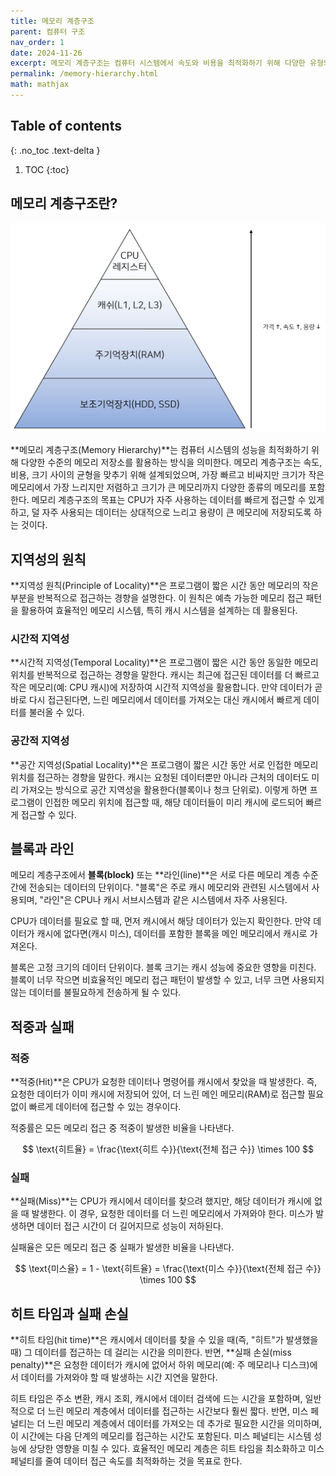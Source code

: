 ```yaml
---
title: 메모리 계층구조
parent: 컴퓨터 구조
nav_order: 1
date: 2024-11-26
excerpt: 메모리 계층구조는 컴퓨터 시스템에서 속도와 비용을 최적화하기 위해 다양한 유형의 메모리를 계층적으로 배치한 구조입니다.
permalink: /memory-hierarchy.html
math: mathjax
---
```


## Table of contents
{: .no_toc .text-delta }

1. TOC
{:toc}

## 메모리 계층구조란?

![메모리 계층구조](/assets/images/memory-hierarchy.png)

**메모리 계층구조(Memory Hierarchy)**는 컴퓨터 시스템의 성능을 최적화하기 위해 다양한 수준의 메모리 저장소를 활용하는 방식을 의미한다. 메모리 계층구조는 속도, 비용, 크기 사이의 균형을 맞추기 위해 설계되었으며, 가장 빠르고 비싸지만 크기가 작은 메모리에서 가장 느리지만 저렴하고 크기가 큰 메모리까지 다양한 종류의 메모리를 포함한다. 메모리 계층구조의 목표는 CPU가 자주 사용하는 데이터를 빠르게 접근할 수 있게 하고, 덜 자주 사용되는 데이터는 상대적으로 느리고 용량이 큰 메모리에 저장되도록 하는 것이다.

## 지역성의 원칙

**지역성 원칙(Principle of Locality)**은 프로그램이 짧은 시간 동안 메모리의 작은 부분을 반복적으로 접근하는 경향을 설명한다. 이 원칙은 예측 가능한 메모리 접근 패턴을 활용하여 효율적인 메모리 시스템, 특히 캐시 시스템을 설계하는 데 활용된다.

### 시간적 지역성

**시간적 지역성(Temporal Locality)**은 프로그램이 짧은 시간 동안 동일한 메모리 위치를 반복적으로 접근하는 경향을 말한다. 캐시는 최근에 접근된 데이터를 더 빠르고 작은 메모리(예: CPU 캐시)에 저장하여 시간적 지역성을 활용합니다. 만약 데이터가 곧바로 다시 접근된다면, 느린 메모리에서 데이터를 가져오는 대신 캐시에서 빠르게 데이터를 불러올 수 있다.

### 공간적 지역성

**공간 지역성(Spatial Locality)**은 프로그램이 짧은 시간 동안 서로 인접한 메모리 위치를 접근하는 경향을 말한다. 캐시는 요청된 데이터뿐만 아니라 근처의 데이터도 미리 가져오는 방식으로 공간 지역성을 활용한다(블록이나 청크 단위로). 이렇게 하면 프로그램이 인접한 메모리 위치에 접근할 때, 해당 데이터들이 미리 캐시에 로드되어 빠르게 접근할 수 있다.

## 블록과 라인

메모리 계층구조에서 **블록(block)** 또는 **라인(line)**은 서로 다른 메모리 계층 수준 간에 전송되는 데이터의 단위이다. "블록"은 주로 캐시 메모리와 관련된 시스템에서 사용되며, "라인"은 CPU나 캐시 서브시스템과 같은 시스템에서 자주 사용된다.

CPU가 데이터를 필요로 할 때, 먼저 캐시에서 해당 데이터가 있는지 확인한다. 만약 데이터가 캐시에 없다면(캐시 미스), 데이터를 포함한 블록을 메인 메모리에서 캐시로 가져온다.

블록은 고정 크기의 데이터 단위이다. 블록 크기는 캐시 성능에 중요한 영향을 미친다. 블록이 너무 작으면 비효율적인 메모리 접근 패턴이 발생할 수 있고, 너무 크면 사용되지 않는 데이터를 불필요하게 전송하게 될 수 있다.

## 적중과 실패

### 적중

**적중(Hit)**은 CPU가 요청한 데이터나 명령어를 캐시에서 찾았을 때 발생한다. 즉, 요청한 데이터가 이미 캐시에 저장되어 있어, 더 느린 메인 메모리(RAM)로 접근할 필요 없이 빠르게 데이터에 접근할 수 있는 경우이다.

적중률은 모든 메모리 접근 중 적중이 발생한 비율을 나타낸다.


$$
\text{히트율} = \frac{\text{히트 수}}{\text{전체 접근 수}} \times 100
$$

### 실패

**실패(Miss)**는 CPU가 캐시에서 데이터를 찾으려 했지만, 해당 데이터가 캐시에 없을 때 발생한다. 이 경우, 요청한 데이터를 더 느린 메모리에서 가져와야 한다. 미스가 발생하면 데이터 접근 시간이 더 길어지므로 성능이 저하된다.

실패율은 모든 메모리 접근 중 실패가 발생한 비율을 나타낸다.

$$
\text{미스율} = 1 - \text{히트율} = \frac{\text{미스 수}}{\text{전체 접근 수}} \times 100
$$

## 히트 타임과 실패 손실

**히트 타임(hit time)**은 캐시에서 데이터를 찾을 수 있을 때(즉, "히트"가 발생했을 때) 그 데이터를 접근하는 데 걸리는 시간을 의미한다. 반면, **실패 손실(miss penalty)**은 요청한 데이터가 캐시에 없어서 하위 메모리(예: 주 메모리나 디스크)에서 데이터를 가져와야 할 때 발생하는 시간 지연을 말한다.

히트 타임은 주소 변환, 캐시 조회, 캐시에서 데이터 검색에 드는 시간을 포함하며, 일반적으로 더 느린 메모리 계층에서 데이터를 접근하는 시간보다 훨씬 짧다. 반면, 미스 페널티는 더 느린 메모리 계층에서 데이터를 가져오는 데 추가로 필요한 시간을 의미하며, 이 시간에는 다음 단계의 메모리를 접근하는 시간도 포함된다. 미스 페널티는 시스템 성능에 상당한 영향을 미칠 수 있다. 효율적인 메모리 계층은 히트 타임을 최소화하고 미스 페널티를 줄여 데이터 접근 속도를 최적화하는 것을 목표로 한다.